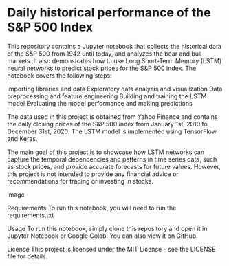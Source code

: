 # Daily historical performance of the S&P 500 Index

This repository contains a Jupyter notebook that collects the historical data of the S&P 500 from 1942 until today, and analyzes the bear and bull markets. It also demonstrates how to use Long Short-Term Memory (LSTM) neural networks to predict stock prices for the S&P 500 index. The notebook covers the following steps:

Importing libraries and data
Exploratory data analysis and visualization
Data preprocessing and feature engineering
Building and training the LSTM model
Evaluating the model performance and making predictions

The data used in this project is obtained from Yahoo Finance and contains the daily closing prices of the S&P 500 index from January 1st, 2010 to December 31st, 2020. The LSTM model is implemented using TensorFlow and Keras.

The main goal of this project is to showcase how LSTM networks can capture the temporal dependencies and patterns in time series data, such as stock prices, and provide accurate forecasts for future values. However, this project is not intended to provide any financial advice or recommendations for trading or investing in stocks.

image

Requirements
To run this notebook, you will need to run the requirements.txt

Usage
To run this notebook, simply clone this repository and open it in Jupyter Notebook or Google Colab. You can also view it on GitHub.

License
This project is licensed under the MIT License - see the LICENSE file for details.
